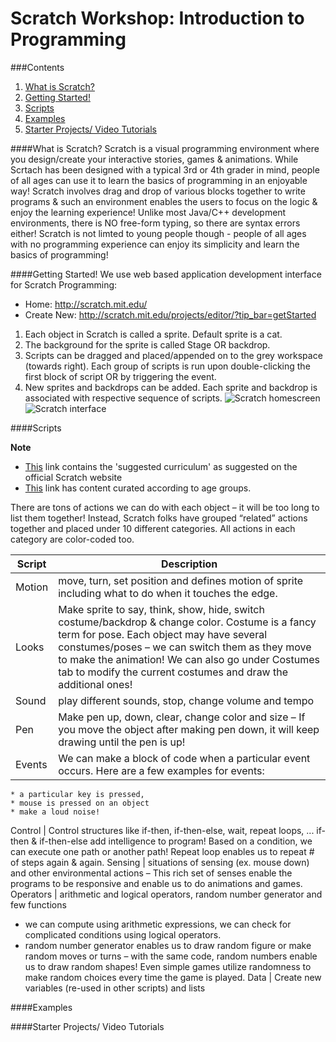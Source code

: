 # Scratch Workshop: Introduction to Programming

###Contents
1. [What is Scratch?](what-is-scratch?)
2. [Getting Started!](getting-started!)
3. [Scripts](scripts)
4. [Examples](examples)
5. [Starter Projects/ Video Tutorials](starter-projects/-video-tutorials)

####What is Scratch?
Scratch is a visual programming environment where you design/create your interactive stories, games & animations. While Scrtach has been designed with a typical 3rd or 4th grader in mind, people of all ages can use it to learn the basics of programming in an enjoyable way! Scratch involves drag and drop of various blocks together to write programs & such an environment enables the users to focus on the logic & enjoy the learning experience! Unlike most Java/C++ development environments, there is NO free-form typing, so there are syntax errors either! Scratch is not limted to young people though - people of all ages with no programming experience can enjoy its simplicity and learn the basics of programming!

####Getting Started!
We use web based application development interface for Scratch Programming:
* Home: http://scratch.mit.edu/
* Create New: http://scratch.mit.edu/projects/editor/?tip_bar=getStarted
 
1. Each object in Scratch is called a sprite. Default sprite is a cat.
2. The background for the sprite is called Stage OR backdrop.
3. Scripts can be dragged and placed/appended on to the grey workspace (towards right). Each group of scripts is run upon double-clicking the first block of script OR by triggering the event.
4. New sprites and backdrops can be added. Each sprite and backdrop is associated with respective sequence of scripts.
![Scratch homescreen](http://www.utdallas.edu/~veerasam/scratch/index_files/image004.jpg)
![Scratch interface](http://www.utdallas.edu/~veerasam/scratch/index_files/image005.gif)

####Scripts

**Note**
* [This](http://scratched.gse.harvard.edu/resources/search/results/taxonomy%3A28) link contains the 'suggested curriculum' as suggested on the official Scratch website
* [This](http://scratched.gse.harvard.edu/resources) link has content curated according to age groups. 

There are tons of actions we can do with each object – it will be too long to list them together! Instead, Scratch folks have grouped “related” actions together and placed under 10 different categories. All actions in each category are color-coded too.

Script | Description
------ | ------
Motion | move, turn, set position and defines motion of sprite including what to do when it touches the edge.
Looks | Make sprite to say, think, show, hide, switch costume/backdrop & change color. Costume is a fancy term for pose. Each object may have several constumes/poses – we can switch them as they move to make the animation! We can also go under Costumes tab to modify the current costumes and draw the additional ones!
Sound | play different sounds, stop, change volume and tempo
Pen | Make pen up, down, clear, change color and size – If you move the object after making pen down, it will keep drawing until the pen is up!
Events | We can make a block of code when a particular event occurs. Here are a few examples for events:
    * a particular key is pressed,
    * mouse is pressed on an object
    * make a loud noise!
Control | Control structures like if-then, if-then-else, wait, repeat loops, ... if-then & if-then-else add intelligence to program! Based on a condition, we can execute one path or another path! Repeat loop enables us to repeat # of steps again & again.
Sensing | situations of sensing (ex. mouse down) and other environmental actions – This rich set of senses enable the programs to be responsive and enable us to do animations and games.
Operators | arithmetic and logical operators, random number generator and few functions
- we can compute using arithmetic expressions, we can check for complicated conditions using logical operators.
- random number generator enables us to draw random figure or make random moves or turns – with the same code, random numbers enable us to draw random shapes! Even simple games utilize randomness to make random choices every time the game is played.
Data | Create new variables (re-used in other scripts) and lists

####Examples

####Starter Projects/ Video Tutorials

